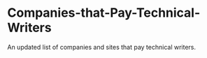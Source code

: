 # Companies-that-Pay-Technical-Writers
An updated list of companies and sites that pay technical writers. 
